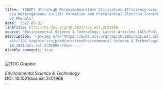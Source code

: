 ```yaml
---
title: '[ASAP] Ultrahigh Peroxymonosulfate Utilization Efficiency over CuO Nanosheets
  via Heterogeneous Cu(III) Formation and Preferential Electron Transfer during Degradation
  of Phenols'
date: '2022-05-31'
linkTitle: http://dx.doi.org/10.1021/acs.est.2c01968
source: 'Environmental Science & Technology: Latest Articles (ACS Publications)'
description: '<p><img src="https://pubs.acs.org/cms/10.1021/acs.est.2c01968/asset/images/medium/es2c01968_0007.gif"
  alt="TOC Graphic"/></p><div><cite>Environmental Science & Technology</cite></div><div>DOI:
  10.1021/acs.est.2c01968</div> ...'
disable_comments: true
---
```

<p><img src="https://pubs.acs.org/cms/10.1021/acs.est.2c01968/asset/images/medium/es2c01968_0007.gif" alt="TOC Graphic"/></p><div><cite>Environmental Science & Technology</cite></div><div>DOI: 10.1021/acs.est.2c01968</div> ...